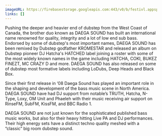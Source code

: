 ```yaml
---
imageURL: https://firebasestorage.googleapis.com:443/v0/b/festivl.appspot.com/o/userContent%2F991800AB-02E3-4E31-9B12-B2776135CE6B.png?alt=media&token=5540cd9c-c03c-44ca-9209-8ee415b2aa41
links: []
---
```

Pushing the deeper and heavier end of dubstep from the West Coast of Canada, the brother duo known as DAEGA SOUND has built an international name renowned for quality, integrity and a lot of low end sub bass. Endorsed by some of dubstep's most important names, DAEGA SOUND has been remixed by Dubstep godfather KROMESTAR and released an album on Dubstep pioneer DJ Hatcha's HATCHED label joining a roster with some of the most widely known names in the game including HATCHA, COKI, BUKEZ FINEZT, MC CRAZY D and more. DAEGA SOUND has also released on some of dubstep most formative labels including LoDubs, Deep Heads and Black Box.

Since their first release in ‘08 Daega Sound has played an important role in the shaping and
development of the bass music scene in North America. DAEGA SOUND have had DJ support from notable’s TRUTH, Hatcha, N-Type, Loxy, OM Unit and Phaeleh with their music receiving air support on RinseFM, SubFM, KissFM, and BBC Radio 1. 

DAEGA SOUND are not just known for the sophisticated published bass music works, but
also for their heavy hitting Live PA and DJ performances. Their high energy sets have a
distinct techno quality meshed with a “classic” big room dubstep sound.
